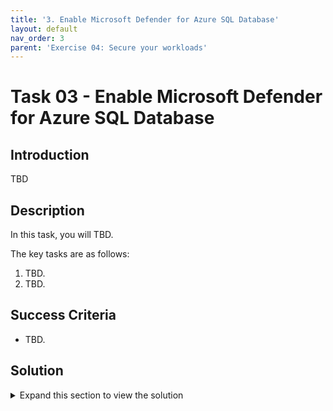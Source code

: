 ```yaml
---
title: '3. Enable Microsoft Defender for Azure SQL Database'
layout: default
nav_order: 3
parent: 'Exercise 04: Secure your workloads'
---
```


# Task 03 - Enable Microsoft Defender for Azure SQL Database

## Introduction

TBD

## Description

In this task, you will TBD.

The key tasks are as follows:
1. TBD.
2. TBD.

## Success Criteria

* TBD.

## Solution

<details markdown="block">
<summary>Expand this section to view the solution</summary>

TBD

</details>